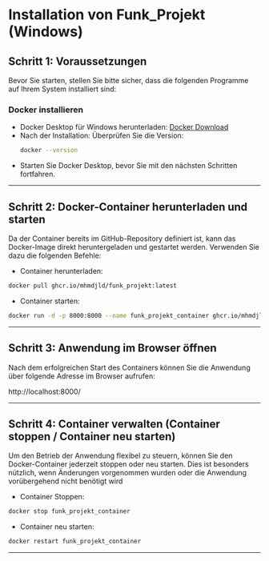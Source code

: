 # Installation von Funk_Projekt (Windows)

## Schritt 1: Voraussetzungen
Bevor Sie starten, stellen Sie bitte sicher, dass die folgenden Programme auf Ihrem System installiert sind:

### Docker installieren
- Docker Desktop für Windows herunterladen: [Docker Download](https://www.docker.com/get-started)
- Nach der Installation: Überprüfen Sie die Version:
  ```sh
  docker --version
  ```
- Starten Sie Docker Desktop, bevor Sie mit den nächsten Schritten fortfahren.

---

## Schritt 2: Docker-Container herunterladen und starten
Da der Container bereits im GitHub-Repository definiert ist, kann das Docker-Image direkt heruntergeladen und gestartet werden. Verwenden Sie dazu die folgenden Befehle:
- Container herunterladen:
```sh
docker pull ghcr.io/mhmdjld/funk_projekt:latest
```
- Container starten:
```sh
docker run -d -p 8000:8000 --name funk_projekt_container ghcr.io/mhmdjld/funk_projekt:latest
```
---

## Schritt 3: Anwendung im Browser öffnen
Nach dem erfolgreichen Start des Containers können Sie die Anwendung über folgende Adresse im Browser aufrufen:

http://localhost:8000/

---

## Schritt 4: Container verwalten (Container stoppen / Container neu starten)
Um den Betrieb der Anwendung flexibel zu steuern, können Sie den Docker-Container jederzeit stoppen oder neu starten. Dies ist besonders nützlich, wenn Änderungen vorgenommen wurden oder die Anwendung vorübergehend nicht benötigt wird
- Container Stoppen:
```sh
docker stop funk_projekt_container
```
- Container neu starten:
```sh
docker restart funk_projekt_container
```

---
